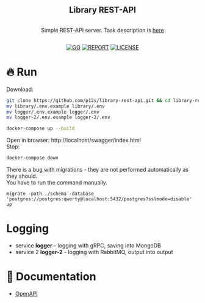 <div align="center">
<article style="display: flex; flex-direction: column; align-items: center; justify-content: center;">
  <h1 style="width: 100%; text-align: center;">Library REST-API</h1>
  <p>Simple REST-API server. Task description is <a href="task.md">here</a></p>
</article>

<div align="center">

[![GO][go-badge]][go-url] [![REPORT][report-badge]][report-url] [![LICENSE][license-badge]][license-url]
  
[license-badge]: https://img.shields.io/npm/l/@douyinfe/semi-ui
[license-url]: https://github.com/p12s/library-rest-api/blob/master/LICENSE
[go-badge]: https://img.shields.io/github/go-mod/go-version/p12s/library-rest-api?style=plastic
[go-url]: https://github.com/p12s/library-rest-api/blob/master/go.mod
[report-badge]: https://goreportcard.com/badge/github.com/p12s/library-rest-api
[report-url]: https://goreportcard.com/report/github.com/p12s/library-rest-api

</div>
</div>

# 🔥 Run
Download:
```sh
git clone https://github.com/p12s/library-rest-api.git && cd library-rest-api
mv library/.env.example library/.env
mv logger/.env.example logger/.env
mv logger-2/.env.example logger-2/.env

docker-compose up --build
```
Open in browser: http://localhost/swagger/index.html  
Stop:  
```sh
docker-compose down
```

There is a bug with migrations - they are not performed automatically as they should.  
You have to run the command manually.
```
migrate -path ./schema -database 'postgres://postgres:qwerty@localhost:5432/postgres?sslmode=disable' up
```

# Logging
- service **logger** - logging with gRPC, saving into MongoDB  
- service 2 **logger-2** - logging with RabbitMQ, output into output  

# 📌 Documentation
* [OpenAPI](docs/README.md)
